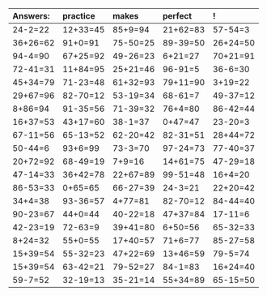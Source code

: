 | Answers: | practice | makes | perfect | ! |
| :--- | :--- | :--- | :--- | :--- |
| 24-2=22 | 12+33=45 | 85+9=94 | 21+62=83 | 57-54=3 | 
| 36+26=62 | 91+0=91 | 75-50=25 | 89-39=50 | 26+24=50 | 
| 94-4=90 | 67+25=92 | 49-26=23 | 6+21=27 | 70+21=91 | 
| 72-41=31 | 11+84=95 | 25+21=46 | 96-91=5 | 36-6=30 | 
| 45+34=79 | 71-23=48 | 61+32=93 | 79+11=90 | 3+19=22 | 
| 29+67=96 | 82-70=12 | 53-19=34 | 68-61=7 | 49-37=12 | 
| 8+86=94 | 91-35=56 | 71-39=32 | 76+4=80 | 86-42=44 | 
| 16+37=53 | 43+17=60 | 38-1=37 | 0+47=47 | 23-20=3 | 
| 67-11=56 | 65-13=52 | 62-20=42 | 82-31=51 | 28+44=72 | 
| 50-44=6 | 93+6=99 | 73-3=70 | 97-24=73 | 77-40=37 | 
| 20+72=92 | 68-49=19 | 7+9=16 | 14+61=75 | 47-29=18 | 
| 47-14=33 | 36+42=78 | 22+67=89 | 99-51=48 | 16+4=20 | 
| 86-53=33 | 0+65=65 | 66-27=39 | 24-3=21 | 22+20=42 | 
| 34+4=38 | 93-36=57 | 4+77=81 | 82-70=12 | 84-44=40 | 
| 90-23=67 | 44+0=44 | 40-22=18 | 47+37=84 | 17-11=6 | 
| 42-23=19 | 72-63=9 | 39+41=80 | 6+50=56 | 65-32=33 | 
| 8+24=32 | 55+0=55 | 17+40=57 | 71+6=77 | 85-27=58 | 
| 15+39=54 | 55-32=23 | 47+22=69 | 13+46=59 | 79-5=74 | 
| 15+39=54 | 63-42=21 | 79-52=27 | 84-1=83 | 16+24=40 | 
| 59-7=52 | 32-19=13 | 35-21=14 | 55+34=89 | 65-15=50 | 

